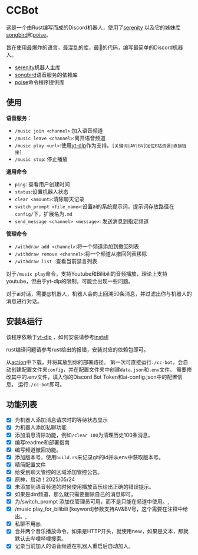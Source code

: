# CCBot

这是一个由Rust编写而成的Discord机器人，使用了[serenity](https://github.com/serenity-rs/serenity)
以及它的姊妹库[songbird](https://github.com/serenity-rs/songbird)和[poise](https://github.com/serenity-rs/poise)。

旨在使用最爆炸的语言，最混乱的库，最💩的代码，编写最简单的Discord机器人。

- [serenity](https://github.com/serenity-rs/serenity)机器人主库
- [songbird](https://github.com/serenity-rs/songbird)语音服务的依赖库
- [poise](https://github.com/serenity-rs/poise)命令程序提供库

## 使用

**语音服务**：

- `/music join <channel>`:加入语音频道
- `/music leave <channel>`:离开语音频道
- `/music play <url>`:使用[yt-dlp](https://github.com/yt-dlp/yt-dlp)作为支持。`[关键词|AV|BV]定位B站资源|直接链接]`
- `/music stop`: 停止播放

**通用命令**

- `ping`: 查看用户创建时间
- `status`:设置机器人状态
- `clear <amount>`:清除<amount>聊天记录
- `switch_prompt <file_name>`:设置ai的系统提示词，提示词存放路径在`config/`下，扩展名为`.md`
- `send_message <channel> <message>`: 发送消息到指定频道

**管理命令**

- `/withdraw add <channel>`:将一个频道添加到撤回列表
- `/withdraw remove <channel>`:将一个频道从撤回列表移除
- `/withdraw list `:查看当前禁言列表

对于`/music play`命令，支持Youtube和Bilibili的音频播放，理论上支持youtube，但由于yt-dlp的限制，可能会出现一些问题。

对于ai对话，需要@机器人，机器人会向上回溯50条消息，并过滤出你与机器人的消息进行对话。

## 安装&运行

该程序依赖于[yt-dlp](https://github.com/yt-dlp/yt-dlp)
，如何安装请参考[install](https://github.com/yt-dlp/yt-dlp?tab=readme-ov-file#installation)

rust编译问题请参考rust给出的报错，安装对应的依赖包即可。

从[action](https://github.com/ChengCY-2254/discord_hub_bot/actions)中下载，并将其放到你的部署路径。
第一次可直接运行`./cc-bot`，会自动创建配置文件夹`config`，并在配置文件夹中创建`data.json`和`.env`文件。
需要修改其中的.env文件，填入你的Discord Bot Token和ai-config.json中的配置信息。
运行`./cc-bot`即可。

## 功能列表

- [x] 为机器人添加消息请求时的等待状态显示
- [x] 为机器人添加私聊功能
- [x] 添加消息清除功能，例如`/clear 100`为清理历史100条消息。
- [x] 编写readme和部署指南
- [x] 编写频道撤回功能。
- [x] 添加版本号，使用`build.rs`来记录git的id并从env中获取版本号。
- [x] 精简配置文件
- [x] 给受到聊天管控的区域添加管控公告。
- [x] 原神，启动！2025/05/24
- [x] 未添加到语音频道的时候使用播放音乐给出正确的错误提示。
- [x] 如果是dm频道，那么就只需要删除自己的消息即可。
- [x] 为/switch_prompt 添加仅管理员可用，而不是只能在频道中使用。,
- [x] /music play_for_bilibili [keyword]参数支持AV&BV号，这个需要在注释中给出。,
- [x] 私聊不用@,
- [x] 合并两个音乐播放命令，如果是HTTP开头，就使用new，如果是文本，那就默认去哔哩哔哩搜索。
- [x] 记录当前加入的语音频道在机器人重启后自动加入。